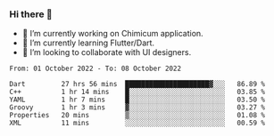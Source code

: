 ### Hi there 👋

<!--
**devcat37/devcat37** is a ✨ _special_ ✨ repository because its `README.md` (this file) appears on your GitHub profile.-->


- 🔭 I’m currently working on Chimicum application.
- 🌱 I’m currently learning Flutter/Dart.
- 👯 I’m looking to collaborate with UI designers.
<!-- - 🤔 I’m looking for help with ... -->

<!--START_SECTION:waka-->

```text
From: 01 October 2022 - To: 08 October 2022

Dart         27 hrs 56 mins  █████████████████████▓░░░   86.89 %
C++          1 hr 14 mins    █░░░░░░░░░░░░░░░░░░░░░░░░   03.85 %
YAML         1 hr 7 mins     █░░░░░░░░░░░░░░░░░░░░░░░░   03.50 %
Groovy       1 hr 3 mins     ▓░░░░░░░░░░░░░░░░░░░░░░░░   03.27 %
Properties   20 mins         ▒░░░░░░░░░░░░░░░░░░░░░░░░   01.08 %
XML          11 mins         ░░░░░░░░░░░░░░░░░░░░░░░░░   00.59 %
```

<!--END_SECTION:waka-->

